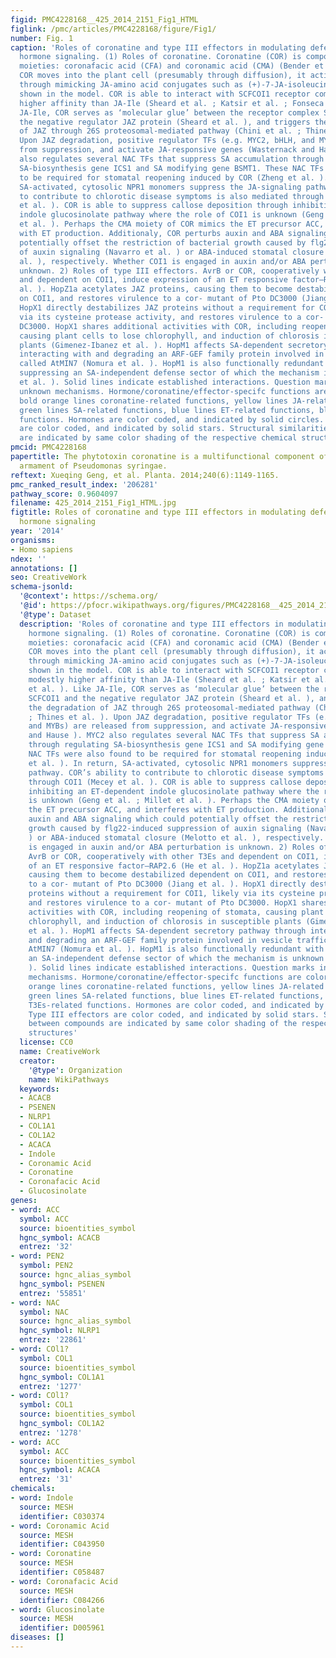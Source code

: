 ```yaml
---
figid: PMC4228168__425_2014_2151_Fig1_HTML
figlink: /pmc/articles/PMC4228168/figure/Fig1/
number: Fig. 1
caption: 'Roles of coronatine and type III effectors in modulating defense-related
  hormone signaling. (1) Roles of coronatine. Coronatine (COR) is composed of two
  moieties: coronafacic acid (CFA) and coronamic acid (CMA) (Bender et al. ). Once
  COR moves into the plant cell (presumably through diffusion), it activates JA-signaling
  through mimicking JA-amino acid conjugates such as (+)-7-JA-isoleucine (JA-Ile)
  shown in the model. COR is able to interact with SCFCOI1 receptor complex with modestly
  higher affinity than JA-Ile (Sheard et al. ; Katsir et al. ; Fonseca et al. ). Like
  JA-Ile, COR serves as ‘molecular glue’ between the receptor complex SCFCOI1 and
  the negative regulator JAZ protein (Sheard et al. ), and triggers the degradation
  of JAZ through 26S proteosomal-mediated pathway (Chini et al. ; Thines et al. ).
  Upon JAZ degradation, positive regulator TFs (e.g. MYC2, bHLH, and MYBs) are released
  from suppression, and activate JA-responsive genes (Wasternack and Hause ). MYC2
  also regulates several NAC TFs that suppress SA accumulation through regulating
  SA-biosynthesis gene ICS1 and SA modifying gene BSMT1. These NAC TFs were also found
  to be required for stomatal reopening induced by COR (Zheng et al. ). In return,
  SA-activated, cytosolic NPR1 monomers suppress the JA-signaling pathway. COR’s ability
  to contribute to chlorotic disease symptoms is also mediated through COI1 (Mecey
  et al. ). COR is able to suppress callose deposition through inhibiting an ET-dependent
  indole glucosinolate pathway where the role of COI1 is unknown (Geng et al. ; Millet
  et al. ). Perhaps the CMA moiety of COR mimics the ET precursor ACC, and interferes
  with ET production. Additionaly, COR perturbs auxin and ABA signaling which could
  potentially offset the restriction of bacterial growth caused by flg22-induced suppression
  of auxin signaling (Navarro et al. ) or ABA-induced stomatal closure (Melotto et
  al. ), respectively. Whether COI1 is engaged in auxin and/or ABA perturbation is
  unknown. 2) Roles of type III effectors. AvrB or COR, cooperatively with other T3Es
  and dependent on COI1, induce expression of an ET responsive factor—RAP2.6 (He et
  al. ). HopZ1a acetylates JAZ proteins, causing them to become destabilized dependent
  on COI1, and restores virulence to a cor- mutant of Pto DC3000 (Jiang et al. ).
  HopX1 directly destabilizes JAZ proteins without a requirement for COI1, likely
  via its cysteine protease activity, and restores virulence to a cor- mutant of Pto
  DC3000. HopX1 shares additional activities with COR, including reopening of stomata,
  causing plant cells to lose chlorophyll, and induction of chlorosis in susceptible
  plants (Gimenez-Ibanez et al. ). HopM1 affects SA-dependent secretory pathway through
  interacting with and degrading an ARF-GEF family protein involved in vesicle trafficking
  called AtMIN7 (Nomura et al. ). HopM1 is also functionally redundant with COR in
  suppressing an SA-independent defense sector of which the mechanism is unknown (Geng
  et al. ). Solid lines indicate established interactions. Question marks indicate
  unknown mechanisms. Hormone/coronatine/effector-specifc functions are color coded:
  bold orange lines coronatine-related functions, yellow lines JA-related functions,
  green lines SA-related functions, blue lines ET-related functions, black lines T3Es-related
  functions. Hormones are color coded, and indicated by solid circles. Type III effectors
  are color coded, and indicated by solid stars. Structural similarities between compounds
  are indicated by same color shading of the respective chemical structures'
pmcid: PMC4228168
papertitle: The phytotoxin coronatine is a multifunctional component of the virulence
  armament of Pseudomonas syringae.
reftext: Xueqing Geng, et al. Planta. 2014;240(6):1149-1165.
pmc_ranked_result_index: '206281'
pathway_score: 0.9604097
filename: 425_2014_2151_Fig1_HTML.jpg
figtitle: Roles of coronatine and type III effectors in modulating defense-related
  hormone signaling
year: '2014'
organisms:
- Homo sapiens
ndex: ''
annotations: []
seo: CreativeWork
schema-jsonld:
  '@context': https://schema.org/
  '@id': https://pfocr.wikipathways.org/figures/PMC4228168__425_2014_2151_Fig1_HTML.html
  '@type': Dataset
  description: 'Roles of coronatine and type III effectors in modulating defense-related
    hormone signaling. (1) Roles of coronatine. Coronatine (COR) is composed of two
    moieties: coronafacic acid (CFA) and coronamic acid (CMA) (Bender et al. ). Once
    COR moves into the plant cell (presumably through diffusion), it activates JA-signaling
    through mimicking JA-amino acid conjugates such as (+)-7-JA-isoleucine (JA-Ile)
    shown in the model. COR is able to interact with SCFCOI1 receptor complex with
    modestly higher affinity than JA-Ile (Sheard et al. ; Katsir et al. ; Fonseca
    et al. ). Like JA-Ile, COR serves as ‘molecular glue’ between the receptor complex
    SCFCOI1 and the negative regulator JAZ protein (Sheard et al. ), and triggers
    the degradation of JAZ through 26S proteosomal-mediated pathway (Chini et al.
    ; Thines et al. ). Upon JAZ degradation, positive regulator TFs (e.g. MYC2, bHLH,
    and MYBs) are released from suppression, and activate JA-responsive genes (Wasternack
    and Hause ). MYC2 also regulates several NAC TFs that suppress SA accumulation
    through regulating SA-biosynthesis gene ICS1 and SA modifying gene BSMT1. These
    NAC TFs were also found to be required for stomatal reopening induced by COR (Zheng
    et al. ). In return, SA-activated, cytosolic NPR1 monomers suppress the JA-signaling
    pathway. COR’s ability to contribute to chlorotic disease symptoms is also mediated
    through COI1 (Mecey et al. ). COR is able to suppress callose deposition through
    inhibiting an ET-dependent indole glucosinolate pathway where the role of COI1
    is unknown (Geng et al. ; Millet et al. ). Perhaps the CMA moiety of COR mimics
    the ET precursor ACC, and interferes with ET production. Additionaly, COR perturbs
    auxin and ABA signaling which could potentially offset the restriction of bacterial
    growth caused by flg22-induced suppression of auxin signaling (Navarro et al.
    ) or ABA-induced stomatal closure (Melotto et al. ), respectively. Whether COI1
    is engaged in auxin and/or ABA perturbation is unknown. 2) Roles of type III effectors.
    AvrB or COR, cooperatively with other T3Es and dependent on COI1, induce expression
    of an ET responsive factor—RAP2.6 (He et al. ). HopZ1a acetylates JAZ proteins,
    causing them to become destabilized dependent on COI1, and restores virulence
    to a cor- mutant of Pto DC3000 (Jiang et al. ). HopX1 directly destabilizes JAZ
    proteins without a requirement for COI1, likely via its cysteine protease activity,
    and restores virulence to a cor- mutant of Pto DC3000. HopX1 shares additional
    activities with COR, including reopening of stomata, causing plant cells to lose
    chlorophyll, and induction of chlorosis in susceptible plants (Gimenez-Ibanez
    et al. ). HopM1 affects SA-dependent secretory pathway through interacting with
    and degrading an ARF-GEF family protein involved in vesicle trafficking called
    AtMIN7 (Nomura et al. ). HopM1 is also functionally redundant with COR in suppressing
    an SA-independent defense sector of which the mechanism is unknown (Geng et al.
    ). Solid lines indicate established interactions. Question marks indicate unknown
    mechanisms. Hormone/coronatine/effector-specifc functions are color coded: bold
    orange lines coronatine-related functions, yellow lines JA-related functions,
    green lines SA-related functions, blue lines ET-related functions, black lines
    T3Es-related functions. Hormones are color coded, and indicated by solid circles.
    Type III effectors are color coded, and indicated by solid stars. Structural similarities
    between compounds are indicated by same color shading of the respective chemical
    structures'
  license: CC0
  name: CreativeWork
  creator:
    '@type': Organization
    name: WikiPathways
  keywords:
  - ACACB
  - PSENEN
  - NLRP1
  - COL1A1
  - COL1A2
  - ACACA
  - Indole
  - Coronamic Acid
  - Coronatine
  - Coronafacic Acid
  - Glucosinolate
genes:
- word: ACC
  symbol: ACC
  source: bioentities_symbol
  hgnc_symbol: ACACB
  entrez: '32'
- word: PEN2
  symbol: PEN2
  source: hgnc_alias_symbol
  hgnc_symbol: PSENEN
  entrez: '55851'
- word: NAC
  symbol: NAC
  source: hgnc_alias_symbol
  hgnc_symbol: NLRP1
  entrez: '22861'
- word: COl1?
  symbol: COL1
  source: bioentities_symbol
  hgnc_symbol: COL1A1
  entrez: '1277'
- word: COl1?
  symbol: COL1
  source: bioentities_symbol
  hgnc_symbol: COL1A2
  entrez: '1278'
- word: ACC
  symbol: ACC
  source: bioentities_symbol
  hgnc_symbol: ACACA
  entrez: '31'
chemicals:
- word: Indole
  source: MESH
  identifier: C030374
- word: Coronamic Acid
  source: MESH
  identifier: C043950
- word: Coronatine
  source: MESH
  identifier: C058487
- word: Coronafacic Acid
  source: MESH
  identifier: C084266
- word: Glucosinolate
  source: MESH
  identifier: D005961
diseases: []
---
```

